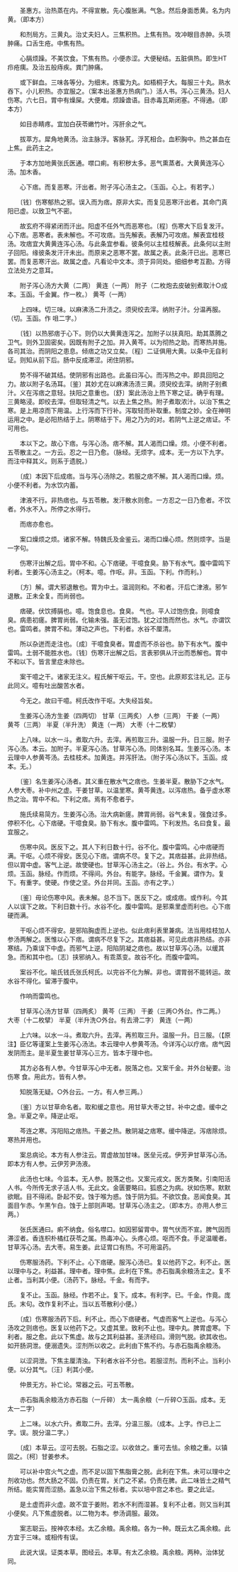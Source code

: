 <!-- { "loadSidebar": true } -->
　　圣惠方。治热蒸在内。不得宣散。先心腹胀满。气急。然后身面悉黄。名为内黄。（即本方）

　　和剂局方。三黄丸。治丈夫妇人。三焦积热。上焦有热。攻冲眼目赤肿。头项肿痛。口舌生疮。中焦有热。

　　心膈烦躁。不美饮食。下焦有热。小便赤涩。大便秘结。五脏俱热。即生HT 疖疮痍。及治五般痔疾。粪门肿痛。

　　或下鲜血。三味各等分。为细末。炼蜜为丸。如梧桐子大。每服三十丸。熟水吞下。小儿积热。亦宜服之。（案本出圣惠方热病门。）活人书。泻心三黄汤。妇人伤寒。六七日。胃中有燥屎。大便难。烦躁谵语。目赤毒瓦斯闭塞。不得通。（即本方）

　　如目赤睛疼。宜加白茯苓嫩竹叶。泻肝余之气。

　　拔萃方。犀角地黄汤。治主脉浮。客脉芤。浮芤相合。血积胸中。热之甚血在上焦。此药主之。

　　于本方加地黄张氏医通。噤口痢。有积秽太多。恶气熏蒸者。大黄黄连泻心汤。加木香。

　　心下痞。而复恶寒。汗出者。附子泻心汤主之。（玉函。心上。有若字。）

　　〔钱〕伤寒郁热之邪。误入而为痞。原非大实。而复见恶寒汗出者。其命门真阳已虚。以致卫气不密。

　　故玄府不得紧闭而汗出。阳虚不任外气而恶寒也。〔程〕伤寒大下后复发汗。心下痞。恶寒者。表未解也。不可攻痞。当先解表。表解乃可攻痞。解表宜桂枝汤。攻痞宜大黄黄连泻心汤。与此条宜参看。彼条何以主桂枝解表。此条何以主附子回阳。缘彼条发汗汗未出。而原来之恶寒不罢。故属之表。此条汗已出。恶寒已罢。而复恶寒汗出。故属之虚。凡看论中文本。须于异同处。细细参考互勘。方得立法处方之意耳。

　　附子泻心汤方大黄（二两） 黄连（一两） 附子（二枚炮去皮破别煮取汁○成本。玉函。千金翼。作一枚。） 黄芩（一两）

　　上四味。切三味。以麻沸汤二升渍之。须臾绞去滓。纳附子汁。分温再服。（切。玉函。作 咀二字。）

　　〔钱〕以热邪痞于心下。则仍以大黄黄连泻之。加附子以扶真阳。助其蒸腾之卫气。则外卫固密矣。因既有附子之加。并入黄芩。以为彻热之助。而寒热并施。各司其治。而阴阳之患息。倾痞之功又立矣。〔程〕二证俱用大黄。以条中无自利证。则知从前下后。肠中反成滞涩。闭住阴邪。

　　势不得不破其结。使阴邪有出路也。此虽曰泻心。而泻热之中。即具回阳之力。故以附子名汤耳。〔鉴〕其妙尤在以麻沸汤渍三黄。须臾绞去滓。纳附子别煮汁。义在泻痞之意轻。扶阳之意重也。〔舒〕案此汤治上热下寒之证。确乎有理。三黄略浸。即绞去滓。但取轻清之气。以去上焦之热。附子煮取浓汁。以治下焦之寒。是上用凉而下用温。上行泻而下行补。泻取轻而补取重。制度之妙。全在神明运用之中。是必阳热结于上。阴寒结于下。用之乃为的对。若阴气上逆之痞证。不可用也。

　　本以下之。故心下痞。与泻心汤。痞不解。其人渴而口燥。烦。小便不利者。五苓散主之。一方云。忍之一日乃愈。（脉经。无烦字。成本。无一方以下九字。而注中释其义。则系于遗脱。）

　　〔成〕本因下后成痞。当与泻心汤除之。若服之痞不解。其人渴而口燥。烦。小便不利者。为水饮内蓄。

　　津液不行。非热痞也。与五苓散。发汗散水则愈。一方忍之一日乃愈者。不饮者。外水不入。所停之水得行。

　　而痞亦愈也。

　　案口燥烦之烦。诸家不解。特魏氏及金鉴云。渴而口燥心烦。然则烦字。当是一字句。

　　伤寒汗出解之后。胃中不和。心下痞硬。干噫食臭。胁下有水气。腹中雷鸣下利者。生姜泻心汤主之。（柯本。噫。作呕。非。玉函。下利。作而利。）

　　〔方〕解。谓大邪退散也。胃为中土。温润则和。不和者。汗后亡津液。邪乍退散。正未全复。而尚弱也。

　　痞硬。伏饮搏膈也。噫。饱食息也。食臭。 气也。平人过饱伤食。则噫食臭。病患初瘥。脾胃尚弱。化输未强。虽无过饱。犹之过饱而然也。水气。亦谓饮也。雷鸣者。脾胃不和。薄动之声也。下利者。水谷不厘清。

　　所以杂迸而走注也。〔成〕干噫食臭者。胃虚而不杀谷也。胁下有水气。腹中雷鸣。土弱不能胜水也。〔钱〕伤寒汗出解之后。言表邪俱从汗出而悉解也。胃中不和以下。皆言里症未除也。

　　案干噫之干。诸家无注义。程氏解干呕云。干。空也。此原郑玄注礼记。正与此同义。噫有吐出酸苦水者。

　　今无之。故曰干噫。柯氏改作干呕。大失经旨矣。

　　生姜泻心汤方生姜（四两切） 甘草（三两炙） 人参（三两） 干姜（一两） 黄芩（三两） 半夏（半升洗） 黄连（一两） 大枣（十二枚擘）

　　上八味。以水一斗。煮取六升。去滓。再煎取三升。温服一升。日三服。附子泻心汤。本云。加附子。半夏泻心汤。甘草泻心汤。同体别名耳。生姜泻心汤。本云理中人参黄芩汤。去桂枝术。加黄连。并泻肝法。（附子泻心汤以下。玉函。成本。无。）

　　〔鉴〕名生姜泻心汤者。其义重在散水气之痞也。生姜半夏。散胁下之水气。人参大枣。补中州之虚。干姜甘草。以温里寒。黄芩黄连。以泻痞热。备乎虚水寒热之治。胃中不和。下利之痞。焉有不愈者乎。

　　施氏续易简方。生姜泻心汤。治大病新瘥。脾胃尚弱。谷气未复。强食过多。停积不化。心下痞硬。干噫食臭。胁下有水。腹中雷鸣。下利发热。名曰食复。最宜服之。

　　伤寒中风。医反下之。其人下利日数十行。谷不化。腹中雷鸣。心中痞硬而满。干呕。心烦不得安。医见心下痞。谓病不尽。复下之。其痞益甚。此非热结。但以胃中虚。客气上逆。故使硬也。甘草泻心汤主之。（谷上。外台。有水字。心烦。玉函。脉经。作而烦。不得间。外台。有能字。脉经。千金翼。谓作为。复下。有重字。使硬。作使之坚。外台并同。玉函。亦有之字。）

　　〔鉴〕毋论伤寒中风。表未解。总不当下。医反下之。或成痞。或作利。今其人以误下之故。下利日数十行。水谷不化。腹中雷鸣。是邪乘里虚而利也。心下痞硬而满。

　　干呕心烦不得安。是邪陷胸虚而上逆也。似此痞利表里兼病。法当用桂枝加人参汤两解之。医惟以心下痞。谓病不尽复下之。其痞益甚。可见此痞非热结。亦非寒结。乃乘误下中虚。而邪气上逆。阳陷阴凝之痞也。故以甘草泻心汤。以缓其急。而和其中也。〔志〕挟邪纳入。有乖蒸变。故谷不化。而腹中雷鸣。

　　案谷不化。喻氏钱氏张氏柯氏。以完谷不化为解。非也。谓胃弱不能转运。故水谷不得化。留滞于腹中。

　　作响而雷鸣也。

　　甘草泻心汤方甘草（四两炙） 黄芩（三两） 干姜（三两○外台。作二两。） 大枣（十二枚擘） 半夏（半升洗○外台。有去滑二字） 黄连（一两）

　　上六味。以水一斗。煮取六升。去滓。再煎取三升。温服一升。日三服。（【原注】臣亿等谨案上生姜泻心汤法。本云理中人参黄芩汤。今详泻心以疗痞。痞气因发阴而主。是半夏生姜甘草泻心三方。皆本于理中也。

　　其方必各有人参。今甘草泻心中无者。脱落之也。又案千金。并外台秘要。治伤寒 食。用此方。皆有人参。

　　知脱落无疑。○外台云。一方。有人参三两。）

　　〔鉴〕方以甘草命名者。取和缓之意也。用甘草大枣之甘。补中之虚。缓中之急。半夏之辛。降逆止呕。

　　芩连之寒。泻阳陷之痞热。干姜之热。散阴凝之痞寒。缓中降逆。泻痞除烦。寒热并用也。

　　案总病论。本方有人参注云。胃虚故加甘味。医垒元戎。伊芳尹甘草泻心汤。即本方有人参。云伊芳尹汤液。

　　此汤也七味。今监本。无人参。脱落之也。又案元戎文。医方类聚。引南阳活人书。今所传无求子活人书。无此文。金匮要略曰。狐惑之为病。状如伤寒。默默欲眠。目不得闭。卧起不安。蚀于喉为惑。蚀于阴为狐。不欲饮食。恶闻食臭。其面目乍赤。乍黑乍白。蚀于上部则声喝。甘草泻心汤主之。（即本方。亦用人参三两。）

　　张氏医通曰。痢不纳食。俗名噤口。如因邪留胃中。胃气伏而不宣。脾气因而滞涩者。香连枳朴橘红茯苓之属。热毒冲心。头疼心烦。呕而不食。手足温暖者。甘草泻心汤。去大枣。易生姜。此证胃口有热。不可用温药。

　　伤寒服汤药。下利不止。心下痞硬。服泻心汤已。复以他药下之。利不止。医以理中与之。利益甚。理中者。理中焦。此利在下焦。赤石脂禹余粮汤主之。复不止者。当利其小便。（汤药下。脉经。千金。有而字。

　　复不止。玉函。脉经。作若不止。复下。成本。有利字。已。千金。作竟。庞氏。末句。改作复利不止。当以五苓散利小便。）

　　〔成〕伤寒服汤药下后。利不止。而心下痞硬者。气虚而客气上逆也。与泻心汤攻之则痞也。医复以他药下之。又虚其里。致利不止也。理中丸。脾胃虚寒。下利者。服之愈。此以下焦虚。故与之其利益甚。圣济经曰。滑则气脱。欲其收也。如开肠洞泄。便溺遗失。涩剂所以收之。此利由下焦不约。与赤石脂禹余粮汤。

　　以涩洞泄。下焦主厘清浊。下利者水谷不分也。若服涩剂。而利不止。当利小便。以分其气。〔汪〕利其小便。

　　仲景无方。补亡论。常器之云。可五苓散。

　　赤石脂禹余粮汤方赤石脂（一斤碎） 太一禹余粮（一斤碎○玉函。成本。无太一二字）

　　上二味。以水六升。煮取二升。去滓。分温三服。（成本。上字。作已上二字。误。脱分温二字。）

　　〔成〕本草云。涩可去脱。石脂之涩。以收敛之。重可去怯。余粮之重。以镇固之。〔柯〕甘姜参术。

　　可以补中宫火气之虚。而不足以固下焦脂膏之脱。此利在下焦。未可以理中之剂收功也。然大肠之不固。仍责在胃。关门之不紧。仍责在脾。此二味皆土之精气所结。能实胃而涩肠。盖急以治下焦之标者。实以培中宫之本也。要之此证。

　　是土虚而非火虚。故不宜于姜附。若水不利而湿甚。复利不止者。则又当利其小便矣。凡下焦虚脱者。以二物为本。参汤调服。最效。

　　案志聪云。按神农本经。太乙余粮。禹余粮。各为一种。既云太乙禹余粮。此方宜于三味。或相传有误。

　　此说大误。证类本草。图经云。本草。有太乙余粮。禹余粮。两种。治体犹同。

